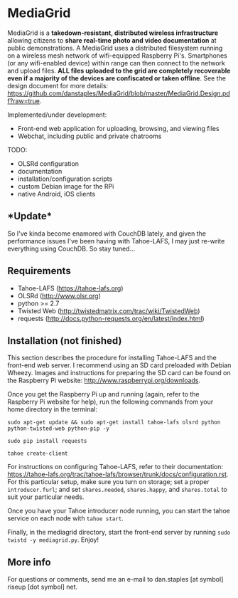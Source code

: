MediaGrid
=========

MediaGrid is a **takedown-resistant, distributed wireless infrastructure** allowing citizens to **share real-time photo and video documentation** at public demonstrations. A MediaGrid uses a distributed filesystem running on a wireless mesh network of wifi-equipped Raspberry Pi's. Smartphones (or any wifi-enabled device) within range can then connect to the network and upload files. **ALL files uploaded to the grid are completely recoverable even if a majority of the devices are confiscated or taken offline**. See the design document for more details: https://github.com/danstaples/MediaGrid/blob/master/MediaGrid.Design.pdf?raw=true.

Implemented/under development:
* Front-end web application for uploading, browsing, and viewing files
* Webchat, including public and private chatrooms

TODO:
* OLSRd configuration
* documentation
* installation/configuration scripts
* custom Debian image for the RPi
* native Android, iOS clients

\*Update\*
------------
So I've kinda become enamored with CouchDB lately, and given the performance issues I've been having with Tahoe-LAFS, I may just re-write everything using CouchDB.  So stay tuned...

Requirements
------------

* Tahoe-LAFS (https://tahoe-lafs.org)
* OLSRd (http://www.olsr.org)
* python >= 2.7
* Twisted Web (http://twistedmatrix.com/trac/wiki/TwistedWeb)
* requests (http://docs.python-requests.org/en/latest/index.html)

Installation (not finished)
------------

This section describes the procedure for installing Tahoe-LAFS and the front-end web server. I recommend using an SD card preloaded with Debian Wheezy. Images and instructions for preparing the SD card can be found on the Raspberry Pi website: http://www.raspberrypi.org/downloads.

Once you get the Raspberry Pi up and running (again, refer to the Raspberry Pi website for help), run the following commands from your home directory in the terminal:

`sudo apt-get update && sudo apt-get install tahoe-lafs olsrd python python-twisted-web python-pip -y`

`sudo pip install requests`

`tahoe create-client`

For instructions on configuring Tahoe-LAFS, refer to their documentation: https://tahoe-lafs.org/trac/tahoe-lafs/browser/trunk/docs/configuration.rst. For this particular setup, make sure you turn on storage; set a proper `introducer.furl`; and set `shares.needed`, `shares.happy`, and `shares.total` to suit your particular needs.

Once you have your Tahoe introducer node running, you can start the tahoe service on each node with `tahoe start`.

Finally, in the mediagrid directory, start the front-end server by running `sudo twistd -y mediagrid.py`. Enjoy!

More info
-------------

For questions or comments, send me an e-mail to dan.staples [at symbol] riseup [dot symbol] net.